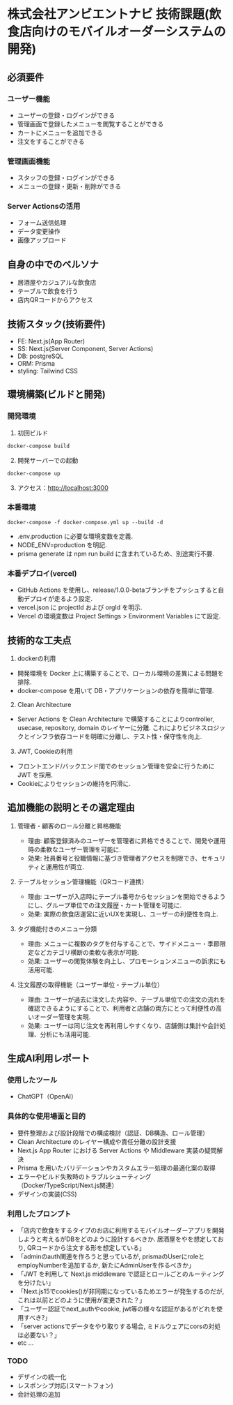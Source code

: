 # 株式会社アンビエントナビ 技術課題(飲食店向けのモバイルオーダーシステムの開発)

## 必須要件

### ユーザー機能

- ユーザーの登録・ログインができる
- 管理画面で登録したメニューを閲覧することができる
- カートにメニューを追加できる
- 注文をすることができる

### 管理画面機能

- スタッフの登録・ログインができる
- メニューの登録・更新・削除ができる

### Server Actionsの活用

- フォーム送信処理
- データ変更操作
- 画像アップロード

## 自身の中でのペルソナ

- 居酒屋やカジュアルな飲食店
- テーブルで飲食を行う
- 店内QRコードからアクセス

## 技術スタック(技術要件)

- FE: Next.js(App Router)
- SS: Next.js(Server Component, Server Actions)
- DB: postgreSQL
- ORM: Prisma
- styling: Tailwind CSS

## 環境構築(ビルドと開発)

### 開発環境
1. 初回ビルド

```bash
docker-compose build
```

2. 開発サーバーでの起動

```bash
docker-compose up
```

3. アクセス：[http://localhost:3000](http://localhost:3000)

### 本番環境

```
docker-compose -f docker-compose.yml up --build -d
```
-	.env.production に必要な環境変数を定義.
-	NODE_ENV=production を明記.
-	prisma generate は npm run build に含まれているため、別途実行不要.

### 本番デプロイ(vercel)

- GitHub Actions を使用し、release/1.0.0-betaブランチをプッシュすると自動デプロイが走るよう設定.
-	vercel.json に projectId および orgId を明示.
-	Vercel の環境変数は Project Settings > Environment Variables にて設定.

## 技術的な工夫点

1. dockerの利用

- 開発環境を Docker 上に構築することで、ローカル環境の差異による問題を排除.
- docker-compose を用いて DB・アプリケーションの依存を簡単に管理.

2. Clean Architecture

- Server Actions を Clean Architecture で構築することによりcontroller, usecase, repository, domain のレイヤーに分離. これによりビジネスロジックとインフラ依存コードを明確に分離し、テスト性・保守性を向上.

3. JWT, Cookieの利用

- フロントエンド/バックエンド間でのセッション管理を安全に行うために JWT を採用.
- Cookieによりセッションの維持を円滑に.

## 追加機能の説明とその選定理由

1.  管理者・顧客のロール分離と昇格機能

    - 理由: 顧客登録済みのユーザーを管理者に昇格できることで、開発や運用時の柔軟なユーザー管理を可能に.
    - 効果: 社員番号と役職情報に基づき管理者アクセスを制限でき、セキュリティと運用性が両立.

2.  テーブルセッション管理機能（QRコード連携）

    - 理由: ユーザーが入店時にテーブル番号からセッションを開始できるようにし、グループ単位での注文履歴・カート管理を可能に.
    - 効果: 実際の飲食店運営に近いUXを実現し、ユーザーの利便性を向上.

3.  タグ機能付きのメニュー分類

    - 理由: メニューに複数のタグを付与することで、サイドメニュー・季節限定などカテゴリ横断の柔軟な表示が可能.
    - 効果: ユーザーの閲覧体験を向上し、プロモーションメニューの訴求にも活用可能.

4.  注文履歴の取得機能（ユーザー単位・テーブル単位）
    - 理由: ユーザーが過去に注文した内容や、テーブル単位での注文の流れを確認できるようにすることで、利用者と店舗の両方にとって利便性の高いオーダー管理を実現.
    - 効果: ユーザーは同じ注文を再利用しやすくなり、店舗側は集計や会計処理、分析にも活用可能.

## 生成AI利用レポート

### 使用したツール

- ChatGPT（OpenAI）

### 具体的な使用場面と目的

- 要件整理および設計段階での構成検討（認証、DB構造、ロール管理）
- Clean Architecture のレイヤー構成や責任分離の設計支援
- Next.js App Router における Server Actions や Middleware 実装の疑問解決
- Prisma を用いたバリデーションやカスタムエラー処理の最適化案の取得
- エラーやビルド失敗時のトラブルシューティング（Docker/TypeScript/Next.js関連）
- デザインの実装(CSS)

### 利用したプロンプト

- 「店内で飲食をするタイプのお店に利用するモバイルオーダーアプリを開発しようと考えるがDBをどのように設計するべきか. 居酒屋をやを想定しており, QRコードから注文する形を想定している」
- 「adminのauth関連を作ろうと思っているが, prismaのUserにroleとemployNumberを追加するか, 新たにAdminUserを作るべきか」
- 「JWT を利用して Next.js middleware で認証とロールごとのルーティングを分けたい」
- 「Next.js15でcookies()が非同期になっているためエラーが発生するのだが, これは以前とどのように使用が変更された？」
- 「ユーザー認証でnext_authやcookie, jwt等の様々な認証があるがどれを使用すべき?」
- 「server actionsでデータをやり取りする場合, ミドルウェアにcorsの対処は必要ない？」
- etc ...

### TODO 
- デザインの統一化
- レスポンシブ対応(スマートフォン)
- 会計処理の追加
